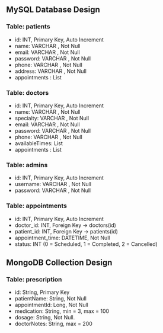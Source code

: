 
## MySQL Database Design

### Table: patients
- id: INT, Primary Key, Auto Increment
- name: VARCHAR , Not Null
- email: VARCHAR , Not Null
- password: VARCHAR , Not Null
- phone: VARCHAR , Not Null
- address: VARCHAR , Not Null
- appointments : List<Appointment> 

### Table: doctors
- id: INT, Primary Key, Auto Increment
- name: VARCHAR , Not Null
- specialty: VARCHAR , Not Null
- email: VARCHAR , Not Null
- password: VARCHAR , Not Null
- phone: VARCHAR , Not Null
- availableTimes: List<String>
- appointments : List<Appointment>

### Table: admins
- id: INT, Primary Key, Auto Increment
- username: VARCHAR , Not Null
- password: VARCHAR , Not Null

### Table: appointments
- id: INT, Primary Key, Auto Increment
- doctor_id: INT, Foreign Key → doctors(id)
- patient_id: INT, Foreign Key → patients(id)
- appointment_time: DATETIME, Not Null
- status: INT (0 = Scheduled, 1 = Completed, 2 = Cancelled)



## MongoDB Collection Design

### Table: prescription
- id: String, Primary Key
- patientName: String, Not Null
- appointmentId: Long, Not Null
- medication: String, min = 3, max = 100
- dosage: String, Not Null.
- doctorNotes: String, max = 200